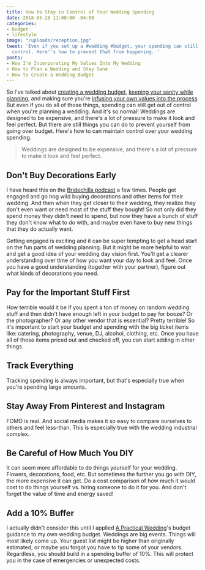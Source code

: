 ```yaml
---
title: How to Stay in Control of Your Wedding Spending
date: 2018-05-28 11:00:00 -04:00
categories:
- budget
- lifestyle
image: "/uploads/reception.jpg"
tweet: 'Even if you set up a #wedding #budget, your spending can still get out of
  control. Here''s how to prevent that from happening. '
posts:
- How I'm Incorporating My Values Into My Wedding
- How to Plan a Wedding and Stay Sane
- How to Create a Wedding Budget
---
```


So I've talked about [creating a wedding budget](https://www.maggiegermano.com/blog/how-to-create-a-wedding-budget/), [keeping your sanity while planning](https://www.maggiegermano.com/blog/how-to-plan-a-wedding-and-stay-sane/), and making sure you're [infusing your own values into the process](https://www.maggiegermano.com/blog/how-im-incorporating-values-into-my-wedding/). But even if you do all of those things, spending can still get out of control when you're planning a wedding. And it's so normal! Weddings are designed to be expensive, and there's a lot of pressure to make it look and feel perfect. But there are still things you can do to prevent yourself from going over budget. Here's how to can maintain control over your wedding spending.

> Weddings are designed to be expensive, and there's a lot of pressure to make it look and feel perfect.

## Don't Buy Decorations Early

I have heard this on the [Bridechilla podcast](http://bridechilla.libsyn.com/) a few times. People get engaged and go hog wild buying decorations and other items for their wedding. And then when they get closer to their wedding, they realize they don't even want or need most of the stuff they bought! So not only did they spend money they didn't need to spend, but now they have a bunch of stuff they don't know what to do with, and maybe even have to buy new things that they do actually want.

Getting engaged is exciting and it can be super tempting to get a head start on the fun parts of wedding planning. But it might be more helpful to wait and get a good idea of your wedding day vision first. You'll get a clearer understanding over time of how you want your day to look and feel. Once you have a good understanding (together with your partner), figure out what kinds of decorations you need. 

## Pay for the Important Stuff First

How terrible would it be if you spent a ton of money on random wedding stuff and then didn't have enough left in your budget to pay for booze? Or the photographer? Or any other vendor that is essential? Pretty terrible! So it's important to start your budget and spending with the big ticket items like: catering, photography, venue, DJ, alcohol, clothing, etc. Once you have all of those items priced out and checked off, you can start adding in other things.

## Track Everything

Tracking spending is always important, but that's especially true when you're spending large amounts.

## Stay Away From Pinterest and Instagram

FOMO is real. And social media makes it so easy to compare ourselves to others and feel less-than. This is especially true with the wedding industrial complex.

## Be Careful of How Much You DIY

It can seem more affordable to do things yourself for your wedding. Flowers, decorations, food, etc. But sometimes the further you go with DIY, the more expensive it can get. Do a cost comparison of how much it would cost to do things yourself vs. hiring someone to do it for you. And don't forget the value of time and energy saved!

## Add a 10% Buffer

I actually didn't consider this until I applied [A Practical Wedding](http://www.apracticalwedding.com)'s budget guidance to my own wedding budget. Weddings are big events. Things will most likely come up. Your guest list might be higher than originally estimated, or maybe you forgot you have to tip some of your vendors. Regardless, you should build in a spending buffer of 10%. This will protect you in the case of emergencies or unexpected costs.